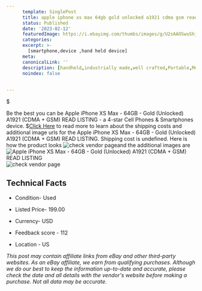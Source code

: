 ```yaml
---
      template: SinglePost
      title: apple iphone xs max 64gb gold unlocked a1921 cdma gsm read listing
      status: Published
      date: '2023-02-12'
      featuredImage: https://i.ebayimg.com/thumbs/images/g/U2sAAOSwuShj4CsB/s-l225.jpg
      categories: 
      excerpt: >-
        [smartphone,device ,hand held device]
      meta:
      canonicalLink: ''
      description: [handheld,industrially made,well crafted,Portable,Mobile,Compact,Convenient,Lightweight,Maneuverable,Man-portable,Miniature,Carriable,Hand-held,Light,Holdable,Transportable,Mobile device,Pocket-sized,On-the-go,Wireless,Cordless,Compact size,Convenient size, smartphone,device ,hand held device]
      noindex: false
      
        
---
```

$

Be the best you can be  Apple iPhone XS Max - 64GB - Gold (Unlocked) A1921 (CDMA + GSM) READ LISTING - a 4-star Cell Phones & Smartphones device.
$[Click Here](https://www.ebay.com/itm/225401677801?hash=item347afca7e9%3Ag%3AU2sAAOSwuShj4CsB&mkevt=1&mkcid=1&mkrid=711-53200-19255-0&campid=%253CePNCampaignId%253E&customid=%253CreferenceId%253E&toolid=10049) to read more to learn about the shipping costs and additional image urls for the Apple iPhone XS Max - 64GB - Gold (Unlocked) A1921 (CDMA + GSM) READ LISTING. Shipping cost is undefined. Here is how the product looks ![check vendor page](https://i.ebayimg.com/thumbs/images/g/U2sAAOSwuShj4CsB/s-l225.jpg)and the additional images are![Apple iPhone XS Max - 64GB - Gold (Unlocked) A1921 (CDMA + GSM) READ LISTING](https://i.ebayimg.com/images/g/U2sAAOSwuShj4CsB/s-l1600.jpg)![check vendor page](https://origin-galleryplus.ebayimg.com/ws/web/225401677801_2_0_1/225x225.jpg,https://origin-galleryplus.ebayimg.com/ws/web/225401677801_3_0_1/225x225.jpg,https://origin-galleryplus.ebayimg.com/ws/web/225401677801_4_0_1/225x225.jpg,https://origin-galleryplus.ebayimg.com/ws/web/225401677801_5_0_1/225x225.jpg,https://origin-galleryplus.ebayimg.com/ws/web/225401677801_6_0_1/225x225.jpg,https://origin-galleryplus.ebayimg.com/ws/web/225401677801_7_0_1/225x225.jpg,https://origin-galleryplus.ebayimg.com/ws/web/225401677801_8_0_1/225x225.jpg,https://origin-galleryplus.ebayimg.com/ws/web/225401677801_9_0_1/225x225.jpg)



 ## Technical Facts 



     
      

 - Condition- Used 


      

 - Listed Price- 199.00 


      

 - Currency- USD 


      

 - Feedback score - 112 


      

 - Location - US 


      
      

 *_This post may contain affiliate links from eBay and other third-party websites. As an eBay affiliate, we earn from qualifying purchases. Although we do our best to keep the information up-to-date and accurate, please check the date and all details with the vendor's website before making a purchase. Not all data may be accurate._*






